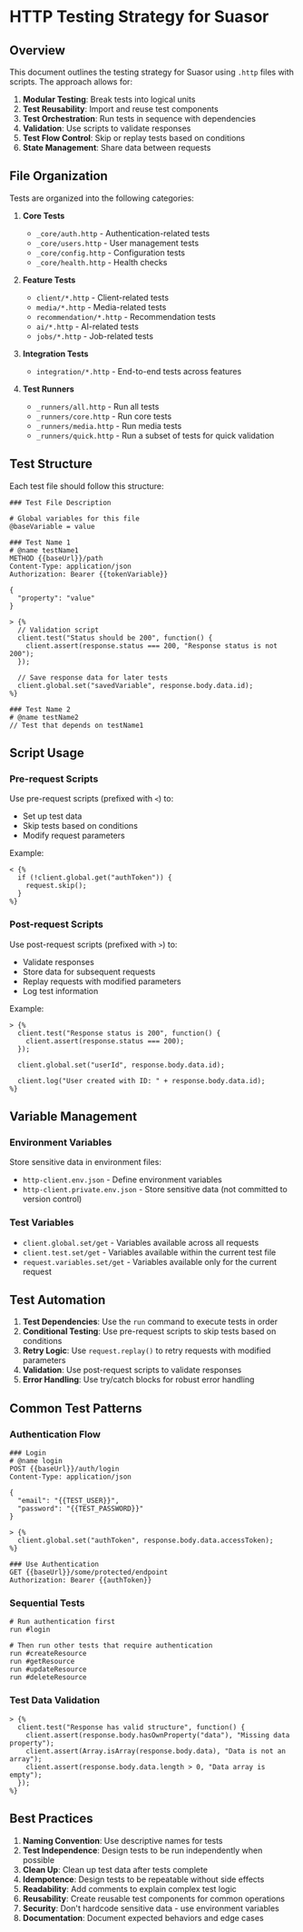 # HTTP Testing Strategy for Suasor

## Overview

This document outlines the testing strategy for Suasor using `.http` files with scripts. The approach allows for:

1. **Modular Testing**: Break tests into logical units
2. **Test Reusability**: Import and reuse test components 
3. **Test Orchestration**: Run tests in sequence with dependencies
4. **Validation**: Use scripts to validate responses
5. **Test Flow Control**: Skip or replay tests based on conditions
6. **State Management**: Share data between requests

## File Organization

Tests are organized into the following categories:

1. **Core Tests**
   - `_core/auth.http` - Authentication-related tests
   - `_core/users.http` - User management tests
   - `_core/config.http` - Configuration tests
   - `_core/health.http` - Health checks

2. **Feature Tests**
   - `client/*.http` - Client-related tests
   - `media/*.http` - Media-related tests 
   - `recommendation/*.http` - Recommendation tests
   - `ai/*.http` - AI-related tests
   - `jobs/*.http` - Job-related tests

3. **Integration Tests**
   - `integration/*.http` - End-to-end tests across features

4. **Test Runners**
   - `_runners/all.http` - Run all tests
   - `_runners/core.http` - Run core tests
   - `_runners/media.http` - Run media tests
   - `_runners/quick.http` - Run a subset of tests for quick validation

## Test Structure

Each test file should follow this structure:

```http
### Test File Description

# Global variables for this file
@baseVariable = value

### Test Name 1
# @name testName1
METHOD {{baseUrl}}/path
Content-Type: application/json
Authorization: Bearer {{tokenVariable}}

{
  "property": "value"
}

> {%
  // Validation script
  client.test("Status should be 200", function() {
    client.assert(response.status === 200, "Response status is not 200");
  });
  
  // Save response data for later tests
  client.global.set("savedVariable", response.body.data.id);
%}

### Test Name 2
# @name testName2
// Test that depends on testName1
```

## Script Usage

### Pre-request Scripts

Use pre-request scripts (prefixed with `<`) to:
- Set up test data
- Skip tests based on conditions
- Modify request parameters

Example:
```http
< {%
  if (!client.global.get("authToken")) {
    request.skip();
  }
%}
```

### Post-request Scripts

Use post-request scripts (prefixed with `>`) to:
- Validate responses
- Store data for subsequent requests
- Replay requests with modified parameters
- Log test information

Example:
```http
> {%
  client.test("Response status is 200", function() {
    client.assert(response.status === 200);
  });
  
  client.global.set("userId", response.body.data.id);
  
  client.log("User created with ID: " + response.body.data.id);
%}
```

## Variable Management

### Environment Variables

Store sensitive data in environment files:
- `http-client.env.json` - Define environment variables
- `http-client.private.env.json` - Store sensitive data (not committed to version control)

### Test Variables

- `client.global.set/get` - Variables available across all requests
- `client.test.set/get` - Variables available within the current test file
- `request.variables.set/get` - Variables available only for the current request

## Test Automation

1. **Test Dependencies**: Use the `run` command to execute tests in order
2. **Conditional Testing**: Use pre-request scripts to skip tests based on conditions
3. **Retry Logic**: Use `request.replay()` to retry requests with modified parameters
4. **Validation**: Use post-request scripts to validate responses
5. **Error Handling**: Use try/catch blocks for robust error handling

## Common Test Patterns

### Authentication Flow

```http
### Login
# @name login
POST {{baseUrl}}/auth/login
Content-Type: application/json

{
  "email": "{{TEST_USER}}",
  "password": "{{TEST_PASSWORD}}"
}

> {%
  client.global.set("authToken", response.body.data.accessToken);
%}

### Use Authentication
GET {{baseUrl}}/some/protected/endpoint
Authorization: Bearer {{authToken}}
```

### Sequential Tests

```http
# Run authentication first
run #login

# Then run other tests that require authentication
run #createResource
run #getResource
run #updateResource
run #deleteResource
```

### Test Data Validation

```http
> {%
  client.test("Response has valid structure", function() {
    client.assert(response.body.hasOwnProperty("data"), "Missing data property");
    client.assert(Array.isArray(response.body.data), "Data is not an array");
    client.assert(response.body.data.length > 0, "Data array is empty");
  });
%}
```

## Best Practices

1. **Naming Convention**: Use descriptive names for tests
2. **Test Independence**: Design tests to be run independently when possible
3. **Clean Up**: Clean up test data after tests complete
4. **Idempotence**: Design tests to be repeatable without side effects
5. **Readability**: Add comments to explain complex test logic
6. **Reusability**: Create reusable test components for common operations
7. **Security**: Don't hardcode sensitive data - use environment variables
8. **Documentation**: Document expected behaviors and edge cases
